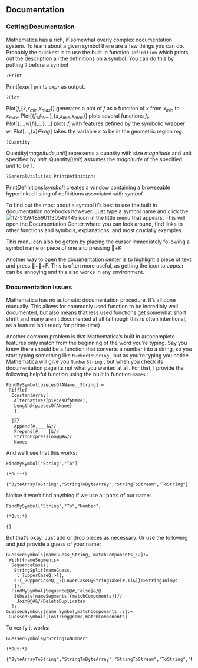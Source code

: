 <a id="documentation" style="width:0;height:0;margin:0;padding:0;">&zwnj;</a>

## Documentation

### Getting Documentation

Mathematica has a rich, if somewhat overly complex documentation system. To learn about a given symbol there are a few things you can do. Probably the quickest is to use the built in function  ```Definition```  which prints out the description all the definitions on a symbol. You can do this by putting  ```?```  before a symbol

	?Print

<div class='mma-print-usage'>
	Print[<em>expr</em>] prints <em>expr</em> as output. 
</div>

	?Plot

<div class='mma-print-usage'>
	Plot[<em>f</em>,{<em>x</em>,<em>x</em><sub><em>min</em></sub>,<em>x</em><sub><em>max</em></sub>}] generates a plot of <em>f</em> as a function of <em>x</em> from <em>x</em><sub><em>min</em></sub> to <em>x</em><sub><em>max</em></sub>. 
Plot[{<em>f</em><sub>1</sub>,<em>f</em><sub>2</sub>,&hellip;},{<em>x</em>,<em>x</em><sub><em>min</em></sub>,<em>x</em><sub><em>max</em></sub>}] plots several functions <em>f</em><sub><em>i</em></sub>. 
Plot[{&hellip;,<em>w</em>[<em>f</em><sub><em>i</em></sub>],&hellip;},&hellip;] plots <em>f</em><sub><em>i</em></sub> with features defined by the symbolic wrapper <em>w</em>.
Plot[&hellip;,{<em>x</em>}&Element;<em>reg</em>] takes the variable <em>x</em> to be in the geometric region <em>reg</em>.
</div>

	?Quantity

<div class='mma-print-usage'>
	Quantity[<em>magnitude</em>,<em>unit</em>] represents a quantity with size <em>magnitude</em> and unit specified by <em>unit</em>.
Quantity[<em>unit</em>] assumes the <em>magnitude</em> of the specified <em>unit</em> to be 1.
</div>

	?GeneralUtilities`PrintDefinitions

<div class='mma-print-usage'>
	PrintDefinitions[<em>symbol</em>] creates a window containing a browseable hyperlinked listing of definitions associated with <em>symbol</em>.
</div>

To find out the most about a symbol it’s best to use the built in documentation notebooks however. Just type a symbol name and click the  ![12-5159485901130549445]({filename}/img/12-5159485901130549445.png)  icon in the little menu that appears. This will open the Documentation Center where you can look around, find links to other functions and symbols, explanations, and most crucially examples.

This menu can also be gotten by placing the cursor immediately following a symbol name or piece of one and pressing +K

Another way to open the documentation center is to highlight a piece of text and press ++F. This is often more useful, as getting the icon to appear can be annoying and this also works in any environment.

### Documentation Issues

Mathematica has no automatic documentation procedure. It’s all done manually. This allows for commonly used function to be incredibly well documented, but also means that less used functions get somewhat short shrift and many aren’t documented at all (although this is often intentional, as a feature isn’t ready for prime-time)

Another common problem is that Mathematica’s built in autocomplete features only match from the beginning of the word you’re typing. Say you know there should be a function that converts a number into a string, so you start typing something like  ```NumberToString``` , but as you’re typing you notice Mathematica will give you  ```NumberString``` , but when you check its documentation page its not what you wanted at all. For that, I provide the following helpful function using the built in function  ```Names``` :

	FindMySymbol[piecesOfAName__String]:=
	 Riffle[
	  ConstantArray[
	   Alternatives[piecesOfAName],
	   Length@{piecesOfAName}
	   ],
	  ___
	  ]//
	   Append[#,___]&//
	   Prepend[#,___]&//
	   StringExpression@@#&//
	   Names

And we’ll see that this works:

	FindMySymbol["String","To"]

	(*Out:*)
	
	{"ByteArrayToString","StringToByteArray","StringToStream","ToString"}

Notice it won’t find anything if we use all parts of our name:

	FindMySymbol["String","To","Number"]

	(*Out:*)
	
	{}

But that’s okay. Just add or drop pieces as necessary. Or use the following and just provide a guess of your name:

	GuessedSymbols[nameGuess_String, matchComponents_:2]:=
	 With[{nameSegments=
	  SequenceCases[
	   StringSplit[nameGuess,
	    l_?UpperCaseQ:>l],
	   s:{_?UpperCaseQ,_?(LowerCaseQ@StringTake[#,1]&)}:>StringJoin@s
	   ]},
	  FindMySymbol[Sequence@@#,False]&/@
	   Subsets[nameSegments,{matchComponents}]//
	    Join@@#&//DeleteDuplicates
	  ];
	GuessedSymbols[name_Symbol,matchComponents_:2]:=
	 GuessedSymbols[ToString@name,matchComponents]

To verify it works:

	GuessedSymbols@"StringToNumber"

	(*Out:*)
	
	{"ByteArrayToString","StringToByteArray","StringToStream","ToString","NumberFieldClassNumber","NumberString","ToNumberField"}